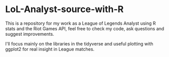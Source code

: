 # LoL-Analyst-source-with-R 
This is a repository for my work as a League of Legends Analyst using R stats and the Riot Games API, feel free to check my code, ask questions and suggest improvements.

I'll focus mainly on the libraries in the tidyverse and useful plotting with ggplot2 for real insight in League matches.
